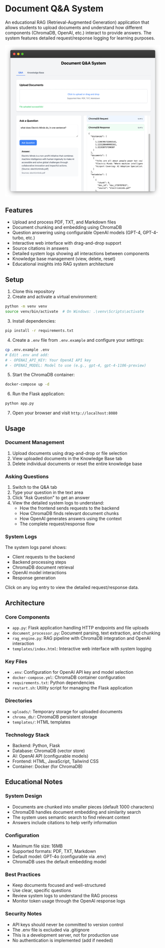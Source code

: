 # Document Q&A System

An educational RAG (Retrieval-Augmented Generation) application that allows students to upload documents and understand how different components (ChromaDB, OpenAI, etc.) interact to provide answers. The system features detailed request/response logging for learning purposes.

![](screenshot.png)

## Features

- Upload and process PDF, TXT, and Markdown files
- Document chunking and embedding using ChromaDB
- Question answering using configurable OpenAI models (GPT-4, GPT-4-turbo, etc.)
- Interactive web interface with drag-and-drop support
- Source citations in answers
- Detailed system logs showing all interactions between components
- Knowledge base management (view, delete, reset)
- Educational insights into RAG system architecture

## Setup

1. Clone this repository
2. Create and activate a virtual environment:
```bash
python -m venv venv
source venv/bin/activate  # On Windows: .\venv\Scripts\activate
```

3. Install dependencies:
```bash
pip install -r requirements.txt
```

4. Create a `.env` file from `.env.example` and configure your settings:
```bash
cp .env.example .env
# Edit .env and add:
# - OPENAI_API_KEY: Your OpenAI API key
# - OPENAI_MODEL: Model to use (e.g., gpt-4, gpt-4-1106-preview)
```

5. Start the ChromaDB container:
```bash
docker-compose up -d
```

6. Run the Flask application:
```bash
python app.py
```

7. Open your browser and visit `http://localhost:8080`

## Usage

### Document Management
1. Upload documents using drag-and-drop or file selection
2. View uploaded documents in the Knowledge Base tab
3. Delete individual documents or reset the entire knowledge base

### Asking Questions
1. Switch to the Q&A tab
2. Type your question in the text area
3. Click "Ask Question" to get an answer
4. View the detailed system logs to understand:
   - How the frontend sends requests to the backend
   - How ChromaDB finds relevant document chunks
   - How OpenAI generates answers using the context
   - The complete request/response flow

### System Logs
The system logs panel shows:
- Client requests to the backend
- Backend processing steps
- ChromaDB document retrieval
- OpenAI model interactions
- Response generation

Click on any log entry to view the detailed request/response data.

## Architecture

### Core Components
- `app.py`: Flask application handling HTTP endpoints and file uploads
- `document_processor.py`: Document parsing, text extraction, and chunking
- `rag_engine.py`: RAG pipeline with ChromaDB integration and OpenAI interaction
- `templates/index.html`: Interactive web interface with system logging

### Key Files
- `.env`: Configuration for OpenAI API key and model selection
- `docker-compose.yml`: ChromaDB container configuration
- `requirements.txt`: Python dependencies
- `restart.sh`: Utility script for managing the Flask application

### Directories
- `uploads/`: Temporary storage for uploaded documents
- `chroma_db/`: ChromaDB persistent storage
- `templates/`: HTML templates

### Technology Stack
- Backend: Python, Flask
- Database: ChromaDB (vector store)
- AI: OpenAI API (configurable models)
- Frontend: HTML, JavaScript, Tailwind CSS
- Container: Docker (for ChromaDB)

## Educational Notes

### System Design
- Documents are chunked into smaller pieces (default 1000 characters)
- ChromaDB handles document embedding and similarity search
- The system uses semantic search to find relevant context
- Answers include citations to help verify information

### Configuration
- Maximum file size: 16MB
- Supported formats: PDF, TXT, Markdown
- Default model: GPT-4o (configurable via .env)
- ChromaDB uses the default embedding model

### Best Practices
- Keep documents focused and well-structured
- Use clear, specific questions
- Review system logs to understand the RAG process
- Monitor token usage through the OpenAI response logs

### Security Notes
- API keys should never be committed to version control
- The .env file is excluded via .gitignore
- This is a development server, not for production use
- No authentication is implemented (add if needed)
